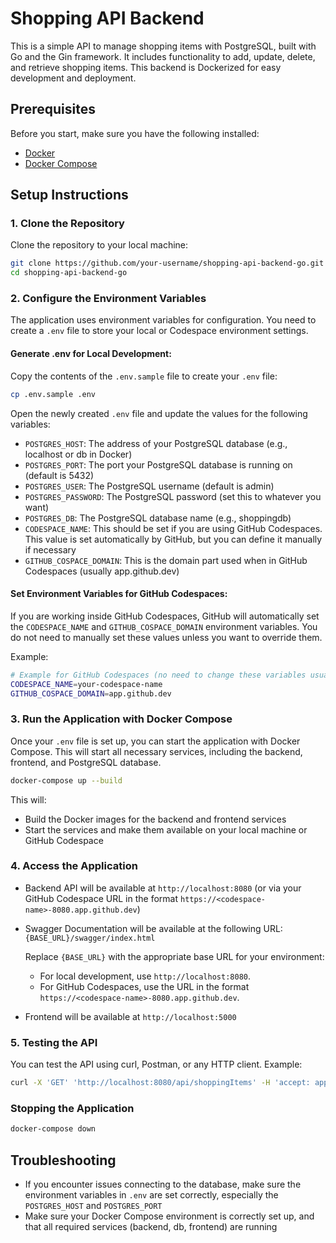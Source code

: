 # Shopping API Backend

This is a simple API to manage shopping items with PostgreSQL, built with Go and the Gin framework. It includes functionality to add, update, delete, and retrieve shopping items. This backend is Dockerized for easy development and deployment.

## Prerequisites

Before you start, make sure you have the following installed:

- [Docker](https://www.docker.com/get-started)
- [Docker Compose](https://docs.docker.com/compose/)

## Setup Instructions

### 1. Clone the Repository

Clone the repository to your local machine:

```bash
git clone https://github.com/your-username/shopping-api-backend-go.git
cd shopping-api-backend-go
```

### 2. Configure the Environment Variables

The application uses environment variables for configuration. You need to create a `.env` file to store your local or Codespace environment settings.

#### Generate .env for Local Development:

Copy the contents of the `.env.sample` file to create your `.env` file:

```bash
cp .env.sample .env
```

Open the newly created `.env` file and update the values for the following variables:

- `POSTGRES_HOST`: The address of your PostgreSQL database (e.g., localhost or db in Docker)
- `POSTGRES_PORT`: The port your PostgreSQL database is running on (default is 5432)
- `POSTGRES_USER`: The PostgreSQL username (default is admin)
- `POSTGRES_PASSWORD`: The PostgreSQL password (set this to whatever you want)
- `POSTGRES_DB`: The PostgreSQL database name (e.g., shoppingdb)
- `CODESPACE_NAME`: This should be set if you are using GitHub Codespaces. This value is set automatically by GitHub, but you can define it manually if necessary
- `GITHUB_COSPACE_DOMAIN`: This is the domain part used when in GitHub Codespaces (usually app.github.dev)

#### Set Environment Variables for GitHub Codespaces:

If you are working inside GitHub Codespaces, GitHub will automatically set the `CODESPACE_NAME` and `GITHUB_COSPACE_DOMAIN` environment variables. You do not need to manually set these values unless you want to override them.

Example:

```bash
# Example for GitHub Codespaces (no need to change these variables usually)
CODESPACE_NAME=your-codespace-name
GITHUB_COSPACE_DOMAIN=app.github.dev
```

### 3. Run the Application with Docker Compose

Once your `.env` file is set up, you can start the application with Docker Compose. This will start all necessary services, including the backend, frontend, and PostgreSQL database.

```bash
docker-compose up --build
```

This will:
- Build the Docker images for the backend and frontend services
- Start the services and make them available on your local machine or GitHub Codespace

### 4. Access the Application

- Backend API will be available at `http://localhost:8080` (or via your GitHub Codespace URL in the format `https://<codespace-name>-8080.app.github.dev`)

- Swagger Documentation will be available at the following URL:  
  `{BASE_URL}/swagger/index.html`

  Replace `{BASE_URL}` with the appropriate base URL for your environment:
  - For local development, use `http://localhost:8080`.
  - For GitHub Codespaces, use the URL in the format `https://<codespace-name>-8080.app.github.dev`.

- Frontend will be available at `http://localhost:5000`

### 5. Testing the API

You can test the API using curl, Postman, or any HTTP client. Example:

```bash
curl -X 'GET' 'http://localhost:8080/api/shoppingItems' -H 'accept: application/json'
```

### Stopping the Application

```bash
docker-compose down
```

## Troubleshooting

- If you encounter issues connecting to the database, make sure the environment variables in `.env` are set correctly, especially the `POSTGRES_HOST` and `POSTGRES_PORT`
- Make sure your Docker Compose environment is correctly set up, and that all required services (backend, db, frontend) are running